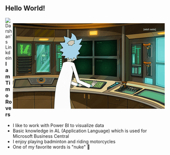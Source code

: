 ## Hello World! 

<a href="https://www.linkedin.com/in/timorovers/">
  <img align="left" alt="Darshan's Linkdein" width="22px" src="https://cdn.jsdelivr.net/npm/simple-icons@v3/icons/linkedin.svg" />
</a>

<br />
<img align="right" alt="GIF" src="https://github.com/darshan-jain/darshan-jain/blob/master/rick.gif" />

### I am Timo Rovers
- I like to work with Power BI to visualize data
- Basic knowledge in AL (Application Language) which is used for Microsoft Business Central
- I enjoy playing badminton and riding motorcycles 
- One of my favorite words is "nuke" 💨

